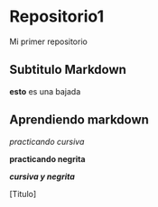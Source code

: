 # Repositorio1
Mi primer repositorio

## Subtitulo Markdown

**esto** es una bajada

## Aprendiendo markdown

*practicando cursiva*


**practicando negrita**


***cursiva y negrita***


[Titulo]

<Codigo1>
<Codigo2>
<Codigo3>
  


